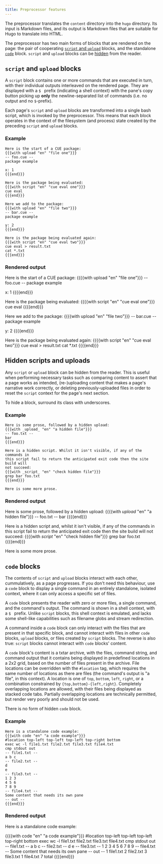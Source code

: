 ```yaml
---
title: Preprocessor features
---
```


The preprocessor translates the `content` directory into the `hugo` directory.
Its input is Markdown files, and its output is Markdown files that are suitable
for Hugo to translate into HTML.

The preprocessor has two main forms of blocks that are rendered on the page:
the pair of cooperating
[`script` and `upload`](#script-and-upload-blocks)
blocks, and the standalone
[`code`](#code-blocks)
block. `script` and `upload` blocks can be
[hidden](#hidden-scripts-and-uploads) from the reader.

## `script` and `upload` blocks

A `script` block contains one or more commands that are executed in turn,
with their individual outputs interleaved on the rendered page.
They are displayed with a `$ ` prefix (indicating a shell context) with the
pane's copy button picking up **only** the newline-separated list of commands
(i.e. no output and no `$`-prefix).

Each page's `script` and `upload` blocks are transformed into a single bash
script, which is invoked by the preprocessor. This means that each block
operates in the context of the filesystem (and process) state created by
the preceding `script` and `upload` blocks.

### Example

```
Here is the start of a CUE package:
{{{with upload "en" "file one"}}}
-- foo.cue --
package example

x: 1
{{{end}}}

Here is the package being evaluated:
{{{with script "en" "cue eval one"}}}
cue eval
{{{end}}}

Here we add to the package:
{{{with upload "en" "file two"}}}
-- bar.cue --
package example

y: 2
{{{end}}}

Here is the package being evaluated again:
{{{with script "en" "cue eval two"}}}
cue eval > result.txt
cat *.txt
{{{end}}}
```

### Rendered output

Here is the start of a CUE package:
{{{{with upload "en" "file one"}}}
-- foo.cue --
package example

x: 1
{{{{end}}}

Here is the package being evaluated:
{{{{with script "en" "cue eval one"}}}
cue eval
{{{{end}}}

Here we add to the package:
{{{{with upload "en" "file two"}}}
-- bar.cue --
package example

y: 2
{{{{end}}}

Here is the package being evaluated again:
{{{{with script "en" "cue eval two"}}}
cue eval > result.txt
cat *.txt
{{{{end}}}

## Hidden scripts and uploads

Any `script` or `upload` block can be hidden from the reader. This is useful
when performing necessary tasks such as comparing content to assert that a page
works as intended, (re-)uploading content that makes a page's narrative work
correctly, or deleting previously-uploaded files in order to reset the `script`
context for the page's next section.

To hide a block, surround its class with underscores.

### Example

```
Here is some prose, followed by a hidden upload:
{{{with _upload_ "en" "a hidden file"}}}
-- foo.txt --
bar
{{{end}}}

Here is a hidden script. Whilst it isn't visible, if any of the commands in
this script fail to return the anticipated exit code then the site build will
not succeed:
{{{with _script_ "en" "check hidden file"}}}
grep bar foo.txt
{{{end}}}

Here is some more prose.
```

### Rendered output

Here is some prose, followed by a hidden upload:
{{{{with _upload_ "en" "a hidden file"}}}
-- foo.txt --
bar
{{{{end}}}

Here is a hidden script and, whilst it isn't visible, if any of the commands in
this script fail to return the anticipated exit code then the site build will
not succeed:
{{{{with _script_ "en" "check hidden file"}}}
grep bar foo.txt
{{{{end}}}

Here is some more prose.

## `code` blocks

The contents of `script` and `upload` blocks interact with each other,
cummulatively, as a page progresses. If you don't need this behaviour, use a
`code` block to display a single command in an entirely standalone, isolated
context, where it can only access a specific set of files.

A `code` block presents the reader with zero or more files, a single command,
and the command's output. The command is shown in a shell context, with a `$ `
prefix. Unlike `script` blocks, this shell context is emulated, and lacks some
shell-like capabilities such as filename globs and stream redirection.

A command inside a `code` block can only interact with the files that are
present in that specific block, and cannot interact with files in other `code`
blocks, `upload` blocks, or files created by `script` blocks.
The reverse is also true: `script` blocks cannot interact with `code` blocks' content.

A `code` block's content is a txtar archive, with the files, command string,
and command output that it contains being displayed in predefined locations in
a 2x2 grid, based on the number of files present in the archive. File locations
can be overridden with the `#location` tag, which requires the same number of
locations as there are files (the command's output is "a file", in this
context). A location is one of `top`, `bottom`, `left`, `right`, or a
combination constrained by `{top,bottom}-{left,right}`. Completely overlapping
locations are allowed, with their files being displayed as stacked code tabs.
Partially overlapping locations are technically permitted, but render very
poorly and should not be used.

There is no form of hidden `code` block.

### Example

```
Here is a standalone code example:
{{{with code "en" "a code example"}}}
#location top-left top-left top-left top-right bottom
exec wc -l file1.txt file2.txt file3.txt file4.txt
cmp stdout out
-- file1.txt --
a b c
-- file2.txt --
d
e
-- file3.txt --
1 2 3
4 5 6
7 8 9
-- file4.txt --
Some content that needs its own pane
-- out --
{{{end}}}
```

### Rendered output

Here is a standalone code example:

{{{{with code "en" "a code example"}}}
#location top-left top-left top-left top-right bottom
exec wc -l file1.txt file2.txt file3.txt file4.txt
cmp stdout out
-- file1.txt --
a b c
-- file2.txt --
d
e
-- file3.txt --
1 2 3
4 5 6
7 8 9
-- file4.txt --
Some content that needs its own pane
-- out --
 1 file1.txt
 2 file2.txt
 3 file3.txt
 1 file4.txt
 7 total
{{{{end}}}

